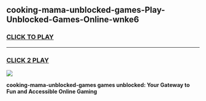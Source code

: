 
## cooking-mama-unblocked-games-Play-Unblocked-Games-Online-wnke6
<h3>
<a href="https://premium76.site?title=cooking-mama-unblocked-games&ref=24A">CLICK TO PLAY</a></h3>
<hr>

<h3>
<a href="https://premium76.site?title=cooking-mama-unblocked-games&ref=24A">CLICK 2 PLAY</a>
  
</h3>

<a href="https://premium76.site?title=cooking-mama-unblocked-games&ref=24A"><img src="https://clearcache.store/games.png"></a>


**cooking-mama-unblocked-games games unblocked: Your Gateway to Fun and Accessible Online Gaming**
